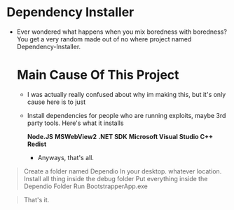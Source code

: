 # Dependency Installer

- Ever wondered what happens when you mix boredness with boredness? You get a very random made out of no where project named Dependency-Installer.


  # Main Cause Of This Project

   - I was actually really confused about why im making this, but it's only cause here is to just
 
   - Install dependencies for people who are running exploits, maybe 3rd party tools. Here's what it installs
 
     **Node.JS**
     **MSWebView2**
     **.NET SDK**
     **Microsoft Visual Studio C++ Redist**

     - Anyways, that's all.
    
> Create a folder named Dependio In your desktop. whatever location.
> Install all thing inside the debug folder
> Put everything inside the Dependio Folder
> Run BootstrapperApp.exe

> That's it.
     

